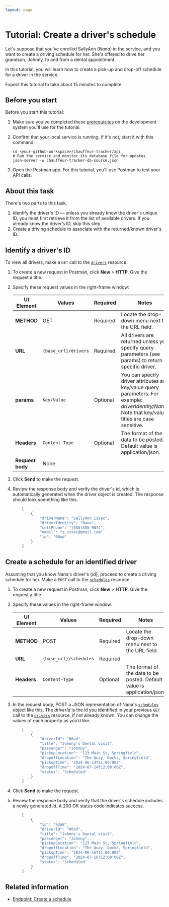 ```yaml
---
layout: page
---
```


# Tutorial: Create a driver's schedule

Let's suppose that you've enrolled SallyAnn (*Nana*) in the service, and you want to create a driving schedule for her. She's offered to drive her grandson, Johnny, to and from a dental appointment.

In this tutorial, you will learn how to create a pick-up and drop-off schedule for a driver in the service.

Expect this tutorial to take about 15 minutes to complete.

## Before you start

Before you start this tutorial:

1. Make sure you've completed these [prerequisites](../get-started/prereqs.md) on the development system you'll use for the tutorial.
2. Confirm that your local service is running. If it's not, start it with this command:

    ```shell
    cd <your-github-workspace>/chauffeur-tracker/api
    # Run the service and monitor its database file for updates
    json-server -w chauffeur-tracker-db-source.json
    ```

3. Open the Postman app. For this tutorial, you'll use Postman to test your API calls.

## About this task

There's two parts to this task.

1. Identify the driver's ID — unless you already know the driver's unique ID, you must first retrieve it from the list of available drivers. If you already know the driver’s ID, skip this step.
2. Create a driving schedule to associate with the returned/known driver's ID.

## Identify a driver's ID

To view all drivers, make a `GET` call to the [`drivers`](../reference/drivers) resource.

1. To create a new request in Postman, click **New** > **HTTP**. Give the request a title.
1. Specify these request values in the right-frame window:

    | UI Element | Values | Required | Notes |
    | -------------- | ------ | ------------ |------------ |
    | **METHOD** | GET | Required | Locate the drop-down menu next to the URL field. |
    | **URL** | `{base_url}/drivers` | Required |All drivers are returned unless you specify query parameters (see params) to return a specific driver. |
    |**params** | `Key/Value` | Optional |  You can specify driver attributes as key/value query parameters. For example: *driverIdentity/Nana*. Note that key/value titles are case sensitive.  |
    |**Headers** | `Content-Type` | Optional | The format of the data to be posted. Default value is application/json. |
    |**Request body** | None |  |  |

1. Click **Send** to make the request.
1. Review the response body and verify the driver's id, which is automatically generated when the driver object is created. The response should look something like this.

    ```js
        [
            {
                "driverName": "SallyAnn Issac",
                "driverIdentity": "Nana",
                "cellPhone": "(555)555-9874",
                "email": "s.issac@gmail.com"
                "id": "00ad"
            }
        ]   
    ```

## Create a schedule for an identified driver

Assuming that you know Nana's driver's {id}, proceed to create a driving schedule for her.
Make a `POST` call to the [`schedules`](../reference/schedules) resource.

1. To create a new request in Postman, click **New** > **HTTP**. Give the request a title.
1. Specify these values in the right-frame window:

    | UI Element | Values | Required | Notes |
    | -------------- | ------ | ------------ |------------ |
    | **METHOD** | POST | Required | Locate the drop-down menu next to the URL field. |
    | **URL** | `{base_url}/schedules` | Required |  |
    |**Headers** | `Content-Type` | Optional | The format of the data to be posted. Default value is application/json. |

1. In the request body, POST a JSON representation of Nana's [`schedules`](schedules) object like this.
The *driverId* is the id you identified in your previous `GET` call to the [`drivers`](../reference/drivers) resource, if not already known. You can change the values of each property as you’d like.

    ```js
        [
            {
                "driverId": "00ad",
                "title": "Johnny's Dental visit",
                "passenger": "Johnny",
                "pickupLocation": "123 Main St, Springfield",
                "dropoffLocation": "The Quay, Docks, Springfield",
                "pickupTime": "2024-06-14T11:00:00Z",
                "dropoffTime": "2024-07-14T12:00:00Z",
                "status": "Scheduled"
            }
        ]
    ```

1. Click **Send** to make the request.

1. Review the response body and verify that the driver's schedule includes a newly generated *id*. A 200 OK status code indicates success.

    ```js
        [
            {
                "id": "e3a8",
                "driverID": "00ad",
                "title": "Johnny's Dental visit",
                "passenger": "Johnny",
                "pickupLocation": "123 Main St, Springfield",
                "dropoffLocation": "The Quay, Docks, Springfield",
                "pickupTime": "2024-06-16T11:00:00Z",
                "dropoffTime": "2024-07-16T12:00:00Z",
                "status": "Scheduled"
            }
        ]  
    ```

## Related information

* [Endpoint: Create a schedule](../reference/schedules-create-schedule.md)
